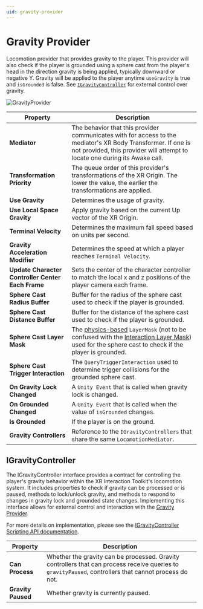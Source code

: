```yaml
---
uid: gravity-provider
---
```

# Gravity Provider

Locomotion provider that provides gravity to the player. This provider will also check if the player is grounded using a sphere cast from the player's head in the direction gravity is being applied, typically downward or negative Y. Gravity will be applied to the player anytime `useGravity` is true and `isGrounded` is false. See [`IGravityController`](gravity-provider.md#igravitycontroller) for external control over gravity.

![GravityProvider](images/gravity-provider.png)

| **Property** | **Description** |
|---|---|
|**Mediator**| The behavior that this provider communicates with for access to the mediator's XR Body Transformer. If one is not provided, this provider will attempt to locate one during its Awake call. |
|**Transformation Priority**| The queue order of this provider's transformations of the XR Origin. The lower the value, the earlier the transformations are applied. |
| **Use Gravity** | Determines the usage of gravity.|
| **Use Local Space Gravity**| Apply gravity based on the current Up vector of the XR Origin. |
| **Terminal Velocity** | Determines the maximum fall speed based on units per second. |
| **Gravity Acceleration Modifier**| Determines the speed at which a player reaches `Terminal Velocity`. |
| **Update Character Controller Center Each Frame**| Sets the center of the character controller to match the local x and z positions of the player camera each frame. |
| **Sphere Cast Radius Buffer**| Buffer for the radius of the sphere cast used to check if the player is grounded. |
| **Sphere Cast Distance Buffer**| Buffer for the distance of the sphere cast used to check if the player is grounded. |
| **Sphere Cast Layer Mask**| The [physics-based](https://docs.unity3d.com/6000.0/Documentation/Manual/layers-and-layermasks.html) `LayerMask` (not to be confused with the [Interaction Layer Mask](https://docs.unity3d.com/Packages/com.unity.xr.interaction.toolkit@3.0/manual/interaction-layers.html)) used for the sphere cast to check if the player is grounded. |
| **Sphere Cast Trigger Interaction**| The `QueryTriggerInteraction` used to determine trigger collisions for the grounded sphere cast. |
| **On Gravity Lock Changed**| A `Unity Event` that is called when gravity lock is changed. |
| **On Grounded Changed**| A `Unity Event` that is called when the value of `isGrounded` changes. |
| **Is Grounded**| If the player is on the ground. |
| **Gravity Controllers**| Reference to the `IGravityControllers` that share the same `LocomotionMediator`. |

## IGravityController

The IGravityController interface provides a contract for controlling the player's gravity behavior within the XR Interaction Toolkit's locomotion system. It includes properties to check if gravity can be processed or is paused, methods to lock/unlock gravity, and methods to respond to changes in gravity lock and grounded state changes. Implementing this interface allows for external control and interaction with the [Gravity Provider](gravity-provider.md).

For more details on implementation, please see the [IGravityController Scripting API documentation](https://docs.unity3d.com/Packages/com.unity.xr.interaction.toolkit@3.1/api/UnityEngine.XR.Interaction.Toolkit.Locomotion.Gravity.IGravityController.html).

| **Property** | **Description** |
|---|---|
| **Can Process**| Whether the gravity can be processed. Gravity controllers that can process receive queries to `gravityPaused`, controllers that cannot process do not. |
| **Gravity Paused**| Whether gravity is currently paused. |
